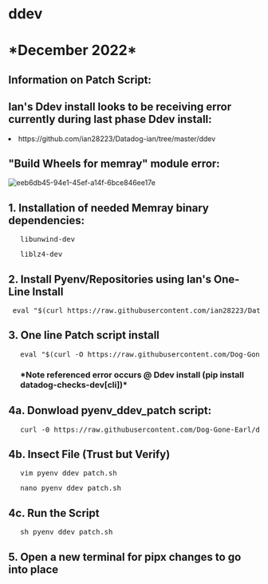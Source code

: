 # ddev
<h1>*December 2022*</h1>
<h2>Information on Patch Script:</h2>
<h2>Ian's Ddev install looks to be receiving error currently during last phase Ddev install:</h2>
        <li>https://github.com/ian28223/Datadog-ian/tree/master/ddev</li>
<h2>"Build Wheels for memray" module error:</h2>

![eeb6db45-94e1-45ef-a14f-6bce846ee17e](https://user-images.githubusercontent.com/107069502/207773531-dd29d629-e4b9-4b7f-b5e6-96c66fd834c4.jpg)

<h2>1. Installation of needed Memray binary dependencies:</h2>
<ul><pre>libunwind-dev</pre></ul>
<ul><pre>liblz4-dev</pre></ul>
        
<h2>2. Install Pyenv/Repositories using Ian's One-Line Install</h2>
<pre> eval "$(curl https://raw.githubusercontent.com/ian28223/Datadog-ian/master/ddev/pyenv_ddev_setup.sh)"</pre>
<h2>3. One line Patch script install</h2>
<ul><pre>eval "$(curl -O h</span>ttps://raw.githubusercontent.com/Dog-Gone-Earl/ddev/main/pyenv_ddev_patch.sh)"</ul>
<ul><h3>*Note referenced error occurs @ Ddev install (pip install datadog-checks-dev[cli])*</h3></ul></pre>
<h2>4a. Donwload pyenv_ddev_patch script:</h2>
<ul><pre>curl -0 h</span>ttps://raw.githubusercontent.com/Dog-Gone-Earl/ddev/main/pyenv_ddev_patch.sh</pre></ul>
<h2>4b. Insect File (Trust but Verify)</h2>
<ul><pre>vim pyenv_ddev_patch.sh</pre></ul>
<ul><pre>nano pyenv_ddev_patch.sh</pre></ul>
        
<h2>4c. Run the Script</h2>
<ul><pre>sh pyenv_ddev_patch.sh</pre></ul>

<h2>5. Open a new terminal for pipx changes to go into place<h2>
